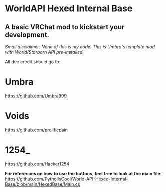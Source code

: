 # WorldAPI Hexed Internal Base

## A basic VRChat mod to kickstart your development.

*Small disclaimer: None of this is my code. This is Umbra's template mod with World/Starborn API pre-installed.*

All due credit should go to:
# Umbra
https://github.com/Umbra999
# Voids
https://github.com/prolificpain
# 1254_
https://github.com/Hacker1254

**For references on how to use the buttons, feel free to look at the main file:**
https://github.com/PytholIsCool/World-API-Hexed-Internal-Base/blob/main/HexedBase/Main.cs
